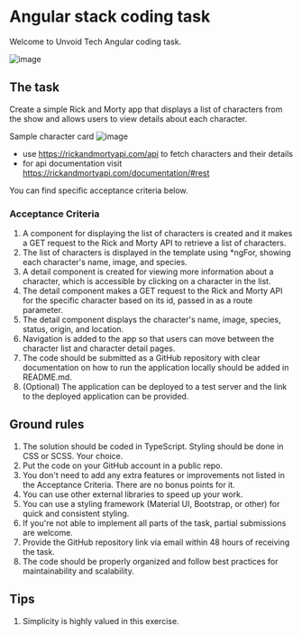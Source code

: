 # Angular stack coding task
Welcome to Unvoid Tech Angular coding task.

![image](https://i.ibb.co/4FpK1zB/Screenshot-20230205-104711.png)

## The task
Create a simple Rick and Morty app that displays a list of characters from the show and allows users to view details about each character.

Sample character card
![image](https://user-images.githubusercontent.com/124139608/216905974-54456783-f951-4e1c-8b08-d13d9b4ce57f.png)

* use https://rickandmortyapi.com/api to fetch characters and their details
* for api documentation visit https://rickandmortyapi.com/documentation/#rest

You can find specific acceptance criteria below.

### Acceptance Criteria
1. A component for displaying the list of characters is created and it makes a GET request to the Rick and Morty API to retrieve a list of characters.
2. The list of characters is displayed in the template using *ngFor, showing each character's name, image, and species.
3. A detail component is created for viewing more information about a character, which is accessible by clicking on a character in the list.
4. The detail component makes a GET request to the Rick and Morty API for the specific character based on its id, passed in as a route parameter.
5. The detail component displays the character's name, image, species, status, origin, and location.
6. Navigation is added to the app so that users can move between the character list and character detail pages.
7. The code should be submitted as a GitHub repository with clear documentation on how to run the application locally should be added in README.md.
8. (Optional) The application can be deployed to a test server and the link to the deployed application can be provided.

## Ground rules
1. The solution should be coded in TypeScript. Styling should be done in CSS or SCSS. Your choice.
2. Put the code on your GitHub account in a public repo.
3. You don't need to add any extra features or improvements not listed in the Acceptance Criteria. There are no bonus points for it.
4. You can use other external libraries to speed up your work.
5. You can use a styling framework (Material UI, Bootstrap, or other) for quick and consistent styling.
6. If you're not able to implement all parts of the task, partial submissions are welcome.
7. Provide the GitHub repository link via email within 48 hours of receiving the task.
8. The code should be properly organized and follow best practices for maintainability and scalability.

## Tips
1. Simplicity is highly valued in this exercise.
